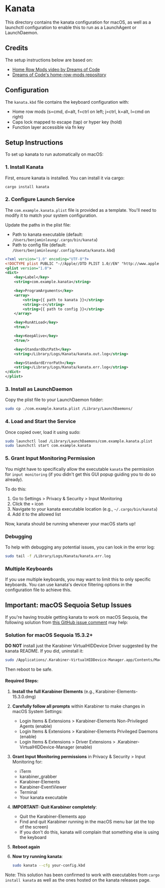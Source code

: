 # Kanata

This directory contains the kanata configuration for macOS, as well as a
launchctl configuration to enable this to run as a LaunchAgent or LaunchDaemon.

## Credits

The setup instructions below are based on:
- [Home Row Mods video by Dreams of Code](https://www.youtube.com/watch?v=sLWQ4Gx88h4)
- [Dreams of Code's home-row-mods repository](https://github.com/dreamsofcode-io/home-row-mods/blob/main/kanata/macos/README.md)

## Configuration

The `kanata.kbd` file contains the keyboard configuration with:
- Home row mods (s=cmd, d=alt, f=ctrl on left; j=ctrl, k=alt, l=cmd on right)
- Caps lock mapped to escape (tap) or hyper key (hold)
- Function layer accessible via fn key

## Setup Instructions

To set up kanata to run automatically on macOS:

### 1. Install Kanata

First, ensure kanata is installed. You can install it via cargo:

```bash
cargo install kanata
```

### 2. Configure Launch Service

The `com.example.kanata.plist` file is provided as a template. You'll need to modify it to match your system configuration.

Update the paths in the plist file:
- Path to kanata executable (default: `/Users/benjaminleung/.cargo/bin/kanata`)
- Path to config file (default: `/Users/benjaminleung/.config/kanata/kanata.kbd`)

```xml
<?xml version="1.0" encoding="UTF-8"?>
<!DOCTYPE plist PUBLIC "-//Apple//DTD PLIST 1.0//EN" "http://www.apple.com/DTDs/PropertyList-1.0.dtd">
<plist version="1.0">
<dict>
    <key>Label</key>
    <string>com.example.kanata</string>

    <key>ProgramArguments</key>
    <array>
        <string>{{ path to kanata }}</string>
        <string>-c</string>
        <string>{{ path to config }}</string>
    </array>

    <key>RunAtLoad</key>
    <true/>

    <key>KeepAlive</key>
    <true/>

    <key>StandardOutPath</key>
    <string>/Library/Logs/Kanata/kanata.out.log</string>

    <key>StandardErrorPath</key>
    <string>/Library/Logs/Kanata/kanata.err.log</string>
</dict>
</plist>
```

### 3. Install as LaunchDaemon

Copy the plist file to your LaunchDaemon folder:

```bash
sudo cp ./com.example.kanata.plist /Library/LaunchDaemons/
```

### 4. Load and Start the Service

Once copied over, load it using sudo:

```bash
sudo launchctl load /Library/LaunchDaemons/com.example.kanata.plist
sudo launchctl start com.example.kanata
```

### 5. Grant Input Monitoring Permission

You might have to specifically allow the executable `kanata` the permission for `input monitoring` (if you didn't get this GUI popup guiding you to do so already).

To do this:
1. Go to Settings > Privacy & Security > Input Monitoring
2. Click the `+` icon
3. Navigate to your kanata executable location (e.g., `~/.cargo/bin/kanata`)
4. Add it to the allowed list

Now, kanata should be running whenever your macOS starts up!

### Debugging

To help with debugging any potential issues, you can look in the error log:

```bash
sudo tail -f /Library/Logs/Kanata/kanata.err.log
```

### Multiple Keyboards

If you use multiple keyboards, you may want to limit this to only specific keyboards. You can use kanata's device filtering options in the configuration file to achieve this.

## Important: macOS Sequoia Setup Issues

If you're having trouble getting kanata to work on macOS Sequoia, the following solution from [this GitHub issue comment](https://github.com/jtroo/kanata/issues/1264#issuecomment-2763085239) may help:

### Solution for macOS Sequoia 15.3.2+

**DO NOT** install just the Karabiner VirtualHIDDevice Driver suggested by the kanata README. If you did, uninstall it:

```bash
sudo /Applications/.Karabiner-VirtualHIDDevice-Manager.app/Contents/MacOS/Karabiner-VirtualHIDDevice-Manager deactivate
```

Then reboot to be safe.

#### Required Steps:

1. **Install the full Karabiner Elements** (e.g., Karabiner-Elements-15.3.0.dmg)

2. **Carefully follow all prompts** within Karabiner to make changes in macOS System Settings:
   - Login Items & Extensions > Karabiner-Elements Non-Privileged Agents (enable)
   - Login Items & Extensions > Karabiner-Elements Privileged Daemons (enable)
   - Login Items & Extensions > Driver Extensions > .Karabiner-VirtualHIDDevice-Manager (enable)

3. **Grant Input Monitoring permissions** in Privacy & Security > Input Monitoring for:
   - iTerm
   - karabiner_grabber
   - Karabiner-Elements
   - Karabiner-EventViewer
   - Terminal
   - Your kanata executable

4. **IMPORTANT: Quit Karabiner completely**:
   - Quit the Karabiner-Elements app
   - Find and quit Karabiner running in the macOS menu bar (at the top of the screen)
   - If you don't do this, kanata will complain that something else is using the keyboard

5. **Reboot again**

6. **Now try running kanata**:
   ```bash
   sudo kanata --cfg your-config.kbd
   ```

Note: This solution has been confirmed to work with executables from `cargo install kanata` as well as the ones hosted on the kanata releases page.